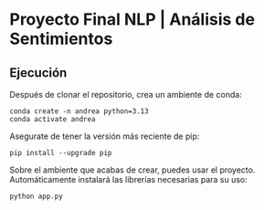 # Proyecto Final NLP | Análisis de Sentimientos

## Ejecución

Después de clonar el repositorio, crea un ambiente de conda:

```
conda create -n andrea python=3.13
conda activate andrea
```
 
Asegurate de tener la versión más reciente de pip:

```
pip install --upgrade pip
```

Sobre el ambiente que acabas de crear, puedes usar el proyecto. Automáticamente instalará las librerías necesarias para su uso:

```
python app.py
```